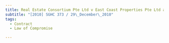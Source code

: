 ```yaml
---
title: Real Estate Consortium Pte Ltd v East Coast Properties Pte Ltd and another 
subtitle: "[2010] SGHC 373 / 29\_December\_2010"
tags:
  - Contract
  - Law of Compromise

---
```


